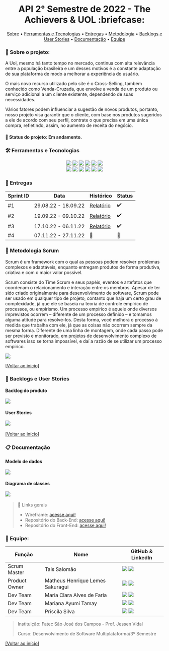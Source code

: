 <br id="inicio">

<h1 align="center">API 2° Semestre de 2022 - The Achievers & UOL :briefcase:</h1>
 <p align="center">
     <a href="#sobre">Sobre</a> • 
     <a href="#techtools">Ferramentas e Tecnologias</a> •
     <a href="#entregas">Entregas</a> • 
     <a href="#metodologia">Metodologia</a> •
     <a href="#backlog">Backlogs e User Stories</a> •
     <a href="#documentacao">Documentação</a> •
     <a href="#equipe">Equipe</a> 
</p>

<span id="sobre">

### :bookmark_tabs: Sobre o projeto:
<p>A Uol, mesmo há tanto tempo no mercado, continua com alta relevância entre a população brasileira e um desses motivos é a constante adaptação de sua plataforma de modo a melhorar a experiência do usuário.</p>
<p>O mais novo recurso utilizado pelo site é o Cross-Selling, também conhecido como Venda-Cruzada, que envolve a venda de um produto ou serviço adicional a um cliente existente, dependendo de suas necessidades.</p>
<p>Vários fatores podem influenciar a sugestão de novos produtos, portanto, nosso projeto visa garantir que o cliente, com base nos produtos sugeridos a ele de acordo com seu perfil, contrate o que precisa em uma única compra, refletindo, assim, no aumento de receita do negócio.</p>

 #### 📌 Status do projeto: Em andamento.
  
 <span id="techtools">
 
 ### :hammer_and_wrench: Ferramentas e Tecnologias
 
 <p align="center">
<img src="https://img.shields.io/badge/Slack-CED4DA?style=for-the-badge&logo=slack&logoColor=4A154B"/> 
<img src="https://img.shields.io/badge/Discord-CED4DA?style=for-the-badge&logo=discord&logoColor=5865F2"/> 
<img src="https://img.shields.io/badge/Trello-CED4DA?style=for-the-badge&logo=trello&logoColor=0052CC"/> 
<img src="https://img.shields.io/badge/Figma-CED4DA?style=for-the-badge&logo=figma&logoColor=F24E1E"/>
<img src="https://img.shields.io/badge/Eclipse-CED4DA?style=for-the-badge&logo=eclipse&logoColor=2C2255" />
<img src="https://img.shields.io/badge/CSS3-CED4DA?style=for-the-badge&logo=css3&logoColor=1572B6"/> 
<br> <img src="https://img.shields.io/badge/JavaScript-CED4DA?style=for-the-badge&logo=javascript&logoColor=F7DF1E"/>  
<img src="https://img.shields.io/badge/TypeScript-CED4DA?style=for-the-badge&logo=typescript&logoColor=007ACC"/> 
<img src="https://img.shields.io/badge/Java-CED4DA?style=for-the-badge&logo=java&logoColor=ff8000" />
<img src="https://img.shields.io/badge/Spring-CED4DA?style=for-the-badge&logo=spring&logoColor=6DB33F" />
<img src="https://img.shields.io/badge/React-CED4DA?style=for-the-badge&logo=react&logoColor=61DAFB"/> 
<img src="https://img.shields.io/badge/MongoDB-CED4DA?style=for-the-badge&logo=mongodb&logoColor=4EA94B"/>
</p> 
  
<span id="entregas">

### :dart: Entregas

Sprint ID | Data | Histórico | Status |
----------|------|-----------|--------|
#1 | 29.08.22 - 18.09.22 | <a href="https://github.com/TheAchieversDSM/API-2022.2/tree/sprint-01">Relatório</a>  | :heavy_check_mark:
#2 | 19.09.22 - 09.10.22 | <a href="https://github.com/TheAchieversDSM/API-2022.2/tree/sprint-02">Relatório</a>  | :heavy_check_mark:
#3 | 17.10.22 - 06.11.22 | <a href="https://github.com/TheAchieversDSM/API-2022.2/tree/sprint-03">Relatório</a>  | :heavy_check_mark:
#4 | 07.11.22 - 27.11.22 | :construction:  | :construction:

<span id="metodologia">

### :thought_balloon: Metodologia Scrum
 <p>Scrum é um framework com o qual as pessoas podem resolver problemas complexos e adaptáveis, enquanto entregam produtos de forma produtiva, criativa e com o maior valor possível.

Scrum consiste do Time Scrum e seus papéis, eventos e artefatos que coordenam o relacionamento e interação entre os membros.
Apesar de ter sido criado originalmente para desenvolvimento de software, Scrum pode ser usado em qualquer tipo de projeto, contanto que haja um certo grau de complexidade, já que ele se baseia na teoria de controle empírico de processos, ou empirismo.
Um processo empírico é aquele onde diversos imprevistos ocorrem – diferente de um processo definido – e tomamos alguma atitude para resolve-los. Desta forma, você melhora o processo à medida que trabalha com ele, já que as coisas não ocorrem sempre da mesma forma.
Diferente de uma linha de montagem, onde cada passo pode ser previsto e monitorado, em projetos de desenvolvimento complexo de softwares isso se torna impossível, e daí a razão de se utilizar um processo empírico.</p>
<img src="https://i.imgur.com/pgCeOCz.png"/>  
</p>
  
<a href="#inicio">[Voltar ao início]</a>

<span id="backlog">
 
 ### :bookmark_tabs: Backlogs e User Stories

<h4> Backlog do produto
<br></br>
<img src="https://i.imgur.com/xH57Lbn.png"/></h4>

<h4> User Stories
<br></br>
<img src="https://i.imgur.com/7QwUxSF.png"/></h4>

<a href="#inicio">[Voltar ao início]</a>

<span id="documentacao">
 
 ### :clipboard: Documentação
 
<h4>Modelo de dados
<br></br>
<img src="https://imgur.com/2Val0lp.png"/>  
</h4>

<h4>Diagrama de classes
<br></br>
<img src="https://imgur.com/XLpfLI2.png">  
</h4>

> 🔗 Links gerais
> <ul>
> <li>Wireframe: <a href="https://github.com/TheAchieversDSM/API-2022.2/blob/main/wireframe.pdf">acesse aqui!</a></li>
> <li>Repositório do Back-End: <a href="https://github.com/TheAchieversDSM/API-2022.2-BackEnd">acesse aqui!</a></li>
> <li>Repositório do Front-End: <a href="https://github.com/TheAchieversDSM/API-2022.2-FrontEnd">acesse aqui!</a></li>
> </ul>

<span id="equipe">

### :busts_in_silhouette: Equipe:
Função | Nome | GitHub & LinkedIn
-------|------|-------------------
Scrum Master | Tais Salomão | [<img src="https://img.shields.io/badge/github%20-%23121011.svg?&style=for-the-badge&logo=github&logoColor=000000&color=CED4DA"/>](https://github.com/taissalomao) [<img src="https://img.shields.io/badge/linkedin-%230077B5.svg?&style=for-the-badge&logo=linkedin&logoColor=0077B5&color=CED4DA" />](https://www.linkedin.com/in/tais-salomao/) 
Product Owner | Matheus Henrique Lemes Sakuragui | [<img src="https://img.shields.io/badge/github%20-%23121011.svg?&style=for-the-badge&logo=github&logoColor=000000&color=CED4DA"/>](https://github.com/MatheusSakuragui) [<img src="https://img.shields.io/badge/linkedin-%230077B5.svg?&style=for-the-badge&logo=linkedin&logoColor=0077B5&color=CED4DA" />](https://www.linkedin.com/in/matheus-henrique-lemes-sakuragui/)
Dev Team | Maria Clara Alves de Faria | [<img src="https://img.shields.io/badge/github%20-%23121011.svg?&style=for-the-badge&logo=github&logoColor=000000&color=CED4DA"/>](https://github.com/mclaralvs) [<img src="https://img.shields.io/badge/linkedin-%230077B5.svg?&style=for-the-badge&logo=linkedin&logoColor=0077B5&color=CED4DA" />](https://www.linkedin.com/in/mclaralvs/)
Dev Team | Mariana Ayumi Tamay | [<img src="https://img.shields.io/badge/github%20-%23121011.svg?&style=for-the-badge&logo=github&logoColor=000000&color=CED4DA"/>](https://github.com/Mariayumi) [<img src="https://img.shields.io/badge/linkedin-%230077B5.svg?&style=for-the-badge&logo=linkedin&logoColor=0077B5&color=CED4DA" />](https://www.linkedin.com/in/mariana-ayumi-159582222/)
Dev Team | Priscila Silva | [<img src="https://img.shields.io/badge/github%20-%23121011.svg?&style=for-the-badge&logo=github&logoColor=000000&color=CED4DA"/>](https://github.com/prsilva) [<img src="https://img.shields.io/badge/linkedin-%230077B5.svg?&style=for-the-badge&logo=linkedin&logoColor=0077B5&color=CED4DA" />](https://www.linkedin.com/in/priscilasilva1801/)

> Instituição: Fatec São José dos Campos - Prof. Jessen Vidal
> 
> Curso: Desenvolvimento de Software Multiplataforma/3º Semestre
 
<a href="#inicio">[Voltar ao início]</a>
